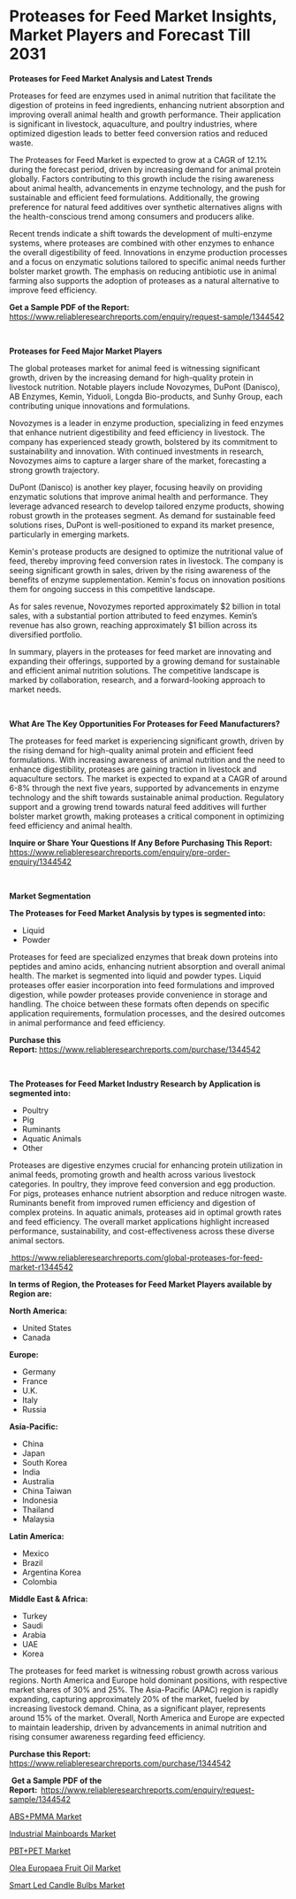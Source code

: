 <p><h1>Proteases for Feed Market Insights, Market Players and Forecast Till 2031</h1></p><p><strong>Proteases for Feed Market Analysis and Latest Trends</strong></p>
<p><p>Proteases for feed are enzymes used in animal nutrition that facilitate the digestion of proteins in feed ingredients, enhancing nutrient absorption and improving overall animal health and growth performance. Their application is significant in livestock, aquaculture, and poultry industries, where optimized digestion leads to better feed conversion ratios and reduced waste.</p><p>The Proteases for Feed Market is expected to grow at a CAGR of 12.1% during the forecast period, driven by increasing demand for animal protein globally. Factors contributing to this growth include the rising awareness about animal health, advancements in enzyme technology, and the push for sustainable and efficient feed formulations. Additionally, the growing preference for natural feed additives over synthetic alternatives aligns with the health-conscious trend among consumers and producers alike.</p><p>Recent trends indicate a shift towards the development of multi-enzyme systems, where proteases are combined with other enzymes to enhance the overall digestibility of feed. Innovations in enzyme production processes and a focus on enzymatic solutions tailored to specific animal needs further bolster market growth. The emphasis on reducing antibiotic use in animal farming also supports the adoption of proteases as a natural alternative to improve feed efficiency.</p></p>
<p><strong>Get a Sample PDF of the Report:&nbsp;</strong> <a href="https://www.reliableresearchreports.com/enquiry/request-sample/1344542?utm_campaign=34&utm_medium=2&utm_source=Github&utm_content=ia&utm_term=30092024&utm_id=proteases-for-feed">https://www.reliableresearchreports.com/enquiry/request-sample/1344542</a></p>
<p>&nbsp;</p>
<p><strong>Proteases for Feed Major Market Players</strong></p>
<p><p>The global proteases market for animal feed is witnessing significant growth, driven by the increasing demand for high-quality protein in livestock nutrition. Notable players include Novozymes, DuPont (Danisco), AB Enzymes, Kemin, Yiduoli, Longda Bio-products, and Sunhy Group, each contributing unique innovations and formulations.</p><p>Novozymes is a leader in enzyme production, specializing in feed enzymes that enhance nutrient digestibility and feed efficiency in livestock. The company has experienced steady growth, bolstered by its commitment to sustainability and innovation. With continued investments in research, Novozymes aims to capture a larger share of the market, forecasting a strong growth trajectory.</p><p>DuPont (Danisco) is another key player, focusing heavily on providing enzymatic solutions that improve animal health and performance. They leverage advanced research to develop tailored enzyme products, showing robust growth in the proteases segment. As demand for sustainable feed solutions rises, DuPont is well-positioned to expand its market presence, particularly in emerging markets.</p><p>Kemin's protease products are designed to optimize the nutritional value of feed, thereby improving feed conversion rates in livestock. The company is seeing significant growth in sales, driven by the rising awareness of the benefits of enzyme supplementation. Kemin's focus on innovation positions them for ongoing success in this competitive landscape.</p><p>As for sales revenue, Novozymes reported approximately $2 billion in total sales, with a substantial portion attributed to feed enzymes. Kemin’s revenue has also grown, reaching approximately $1 billion across its diversified portfolio.</p><p>In summary, players in the proteases for feed market are innovating and expanding their offerings, supported by a growing demand for sustainable and efficient animal nutrition solutions. The competitive landscape is marked by collaboration, research, and a forward-looking approach to market needs.</p></p>
<p>&nbsp;</p>
<p><strong>What Are The Key Opportunities For Proteases for Feed Manufacturers?</strong></p>
<p><p>The proteases for feed market is experiencing significant growth, driven by the rising demand for high-quality animal protein and efficient feed formulations. With increasing awareness of animal nutrition and the need to enhance digestibility, proteases are gaining traction in livestock and aquaculture sectors. The market is expected to expand at a CAGR of around 6-8% through the next five years, supported by advancements in enzyme technology and the shift towards sustainable animal production. Regulatory support and a growing trend towards natural feed additives will further bolster market growth, making proteases a critical component in optimizing feed efficiency and animal health.</p></p>
<p><strong>Inquire or Share Your Questions If Any Before Purchasing This Report:</strong> <a href="https://www.reliableresearchreports.com/enquiry/pre-order-enquiry/1344542?utm_campaign=34&utm_medium=2&utm_source=Github&utm_content=ia&utm_term=30092024&utm_id=proteases-for-feed">https://www.reliableresearchreports.com/enquiry/pre-order-enquiry/1344542</a></p>
<p>&nbsp;</p>
<p><strong>Market Segmentation</strong></p>
<p><strong>The Proteases for Feed Market Analysis by types is segmented into:</strong></p>
<p><ul><li>Liquid</li><li>Powder</li></ul></p>
<p><p>Proteases for feed are specialized enzymes that break down proteins into peptides and amino acids, enhancing nutrient absorption and overall animal health. The market is segmented into liquid and powder types. Liquid proteases offer easier incorporation into feed formulations and improved digestion, while powder proteases provide convenience in storage and handling. The choice between these formats often depends on specific application requirements, formulation processes, and the desired outcomes in animal performance and feed efficiency.</p></p>
<p><strong>Purchase this Report:&nbsp;</strong><a href="https://www.reliableresearchreports.com/purchase/1344542?utm_campaign=34&utm_medium=2&utm_source=Github&utm_content=ia&utm_term=30092024&utm_id=proteases-for-feed">https://www.reliableresearchreports.com/purchase/1344542</a></p>
<p>&nbsp;</p>
<p><strong>The Proteases for Feed Market Industry Research by Application is segmented into:</strong></p>
<p><ul><li>Poultry</li><li>Pig</li><li>Ruminants</li><li>Aquatic Animals</li><li>Other</li></ul></p>
<p><p>Proteases are digestive enzymes crucial for enhancing protein utilization in animal feeds, promoting growth and health across various livestock categories. In poultry, they improve feed conversion and egg production. For pigs, proteases enhance nutrient absorption and reduce nitrogen waste. Ruminants benefit from improved rumen efficiency and digestion of complex proteins. In aquatic animals, proteases aid in optimal growth rates and feed efficiency. The overall market applications highlight increased performance, sustainability, and cost-effectiveness across these diverse animal sectors.</p></p>
<p><a href="https://www.reliableresearchreports.com/global-proteases-for-feed-market-r1344542?utm_campaign=34&utm_medium=2&utm_source=Github&utm_content=ia&utm_term=30092024&utm_id=proteases-for-feed">&nbsp;https://www.reliableresearchreports.com/global-proteases-for-feed-market-r1344542</a></p>
<p><strong>In terms of Region, the Proteases for Feed Market Players available by Region are:</strong></p>
<p>
    <p> <strong> North America: </strong>
        <ul>
            <li>United States</li>
            <li>Canada</li>
        </ul>
        </p> 
    <p> <strong> Europe: </strong>
        <ul>
            <li>Germany</li>
            <li>France</li>
            <li>U.K.</li>
            <li>Italy</li>
            <li>Russia</li>
        </ul>
        </p> 
    <p> <strong> Asia-Pacific: </strong>
        <ul>
            <li>China</li>
            <li>Japan</li>
            <li>South Korea</li>
            <li>India</li>
            <li>Australia</li>
            <li>China Taiwan</li>
            <li>Indonesia</li>
            <li>Thailand</li>
            <li>Malaysia</li>
        </ul>
        </p> 
    <p> <strong> Latin America: </strong>
        <ul>
            <li>Mexico</li>
            <li>Brazil</li>
            <li>Argentina Korea</li>
            <li>Colombia</li>
        </ul>
        </p> 
    <p> <strong> Middle East & Africa: </strong>
        <ul>
            <li>Turkey</li>
            <li>Saudi</li>
            <li>Arabia</li>
            <li>UAE</li>
            <li>Korea</li>
        </ul>
    </p>
    </p>
<p><p>The proteases for feed market is witnessing robust growth across various regions. North America and Europe hold dominant positions, with respective market shares of 30% and 25%. The Asia-Pacific (APAC) region is rapidly expanding, capturing approximately 20% of the market, fueled by increasing livestock demand. China, as a significant player, represents around 15% of the market. Overall, North America and Europe are expected to maintain leadership, driven by advancements in animal nutrition and rising consumer awareness regarding feed efficiency.</p></p>
<p><strong>Purchase this Report: </strong><a href="https://www.reliableresearchreports.com/purchase/1344542?utm_campaign=34&utm_medium=2&utm_source=Github&utm_content=ia&utm_term=30092024&utm_id=proteases-for-feed">https://www.reliableresearchreports.com/purchase/1344542</a></p>
<p>&nbsp;<strong>Get a Sample PDF of the Report:&nbsp;&nbsp;</strong><a href="https://www.reliableresearchreports.com/enquiry/request-sample/1344542?utm_campaign=34&utm_medium=2&utm_source=Github&utm_content=ia&utm_term=30092024&utm_id=proteases-for-feed">https://www.reliableresearchreports.com/enquiry/request-sample/1344542</a></p>
<p><strong></strong></p>
<p><p><a href="https://github.com/HobertDavis43/Market-Research-Report-List-1/blob/main/abspmma-market.md?utm_campaign=34&utm_medium=2&utm_source=Github&utm_content=ia&utm_term=30092024&utm_id=proteases-for-feed">ABS+PMMA Market</a></p><p><a href="https://issuu.com/reportprime-2/docs/industrial-mainboards-market-size-2_74e7eabe2f1203?utm_campaign=34&utm_medium=2&utm_source=Github&utm_content=ia&utm_term=30092024&utm_id=proteases-for-feed">Industrial Mainboards Market</a></p><p><a href="https://github.com/AlisaRowe24/Market-Research-Report-List-1/blob/main/pbtpet-market.md?utm_campaign=34&utm_medium=2&utm_source=Github&utm_content=ia&utm_term=30092024&utm_id=proteases-for-feed">PBT+PET Market</a></p><p><a href="https://www.linkedin.com/pulse/olea-europaea-fruit-oil-market-research-report-forecast-growth-stepf?utm_campaign=34&utm_medium=2&utm_source=Github&utm_content=ia&utm_term=30092024&utm_id=proteases-for-feed">Olea Europaea Fruit Oil Market</a></p><p><a href="https://issuu.com/reportprime-2/docs/smart-led-candle-bulbs-market-size-_2c1109e850efed?utm_campaign=34&utm_medium=2&utm_source=Github&utm_content=ia&utm_term=30092024&utm_id=proteases-for-feed">Smart Led Candle Bulbs Market</a></p></p>